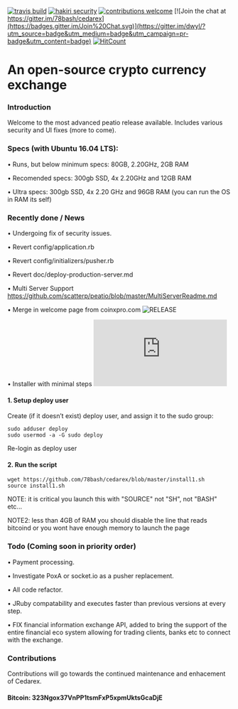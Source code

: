 [![travis build](https://travis-ci.org/78bash/cedarex.svg?branch=master?style=flat)]()
[![hakiri security](https://hakiri.io/github/78bash/cedarex/master.svg?style=flat)]()
[![contributions welcome](https://img.shields.io/badge/contributions-welcome-brightgreen.svg?style=flat)](https://github.com/78bash/cedarex/issues)
[![Join the chat at https://gitter.im/78bash/cedarex](https://badges.gitter.im/Join%20Chat.svg)](https://gitter.im/dwyl/?utm_source=badge&utm_medium=badge&utm_campaign=pr-badge&utm_content=badge)
[![HitCount](http://hits.dwyl.com/78bash/cedarex.svg?style=flat)](http://hits.dwyl.com/78bash/cedarex)

An open-source crypto currency exchange
=======================================

### Introduction 
Welcome to the most advanced peatio release available. Includes various security and UI fixes (more to come).

### Specs (with Ubuntu 16.04 LTS):

• Runs, but below minimum specs: 80GB, 2.20GHz, 2GB RAM

• Recomended specs: 300gb SSD, 4x 2.20GHz and 12GB RAM

• Ultra specs: 300gb SSD, 4x 2.20 GHz and 96GB RAM (you can run the OS in RAM its self)

### Recently done / News
• Undergoing fix of security issues.

• Revert config/application.rb

• Revert config/initializers/pusher.rb

• Revert doc/deploy-production-server.md

• Multi Server Support https://github.com/scatterp/peatio/blob/master/MultiServerReadme.md

• Merge in welcome page from coinxpro.com ![RELEASE](https://github.com/scatterp/peatio/https://github.com/scatterp/peatio/tree/testcoinx)

• Installer with minimal steps ![RELEASE](https://github.com/78bash/cedarex/blob/master/install1.sh)

#### 1. Setup deploy user

Create (if it doesn’t exist) deploy user, and assign it to the sudo group:

    sudo adduser deploy
    sudo usermod -a -G sudo deploy

Re-login as deploy user

#### 2. Run the script

    wget https://github.com/78bash/cedarex/blob/master/install1.sh
    source install1.sh

NOTE: it is critical you launch this with "SOURCE" not "SH", not "BASH" etc...

NOTE2: less than 4GB of RAM you should disable the line that reads bitcoind or you wont have enough memory to launch the page

### Todo (Coming soon in priority order)
• Payment processing.

• Investigate PoxA or socket.io as a pusher replacement.

• All code refactor.

• JRuby compatability and executes faster than previous versions at every step.

• FIX financial information exchange API, added to bring the support of the entire financial eco system allowing for trading clients, banks etc to connect with the exchange.

### Contributions
Contributions will go towards the continued maintenance and enhacement of Cedarex.

#### Bitcoin: 323Ngox37VnPP1tsmFxP5xpmUktsGcaDjE
